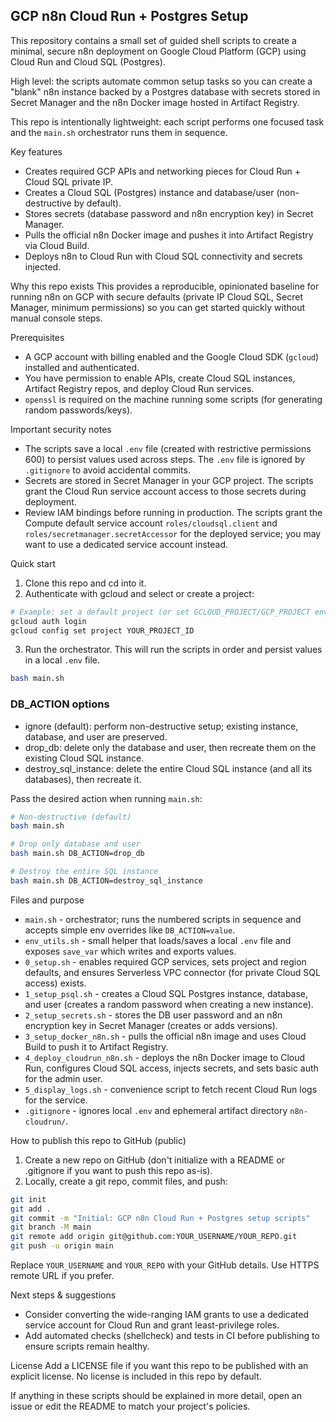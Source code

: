 ## GCP n8n Cloud Run + Postgres Setup

This repository contains a small set of guided shell scripts to create a minimal, secure n8n deployment on Google Cloud Platform (GCP) using Cloud Run and Cloud SQL (Postgres).

High level: the scripts automate common setup tasks so you can create a "blank" n8n instance backed by a Postgres database with secrets stored in Secret Manager and the n8n Docker image hosted in Artifact Registry.

This repo is intentionally lightweight: each script performs one focused task and the `main.sh` orchestrator runs them in sequence.

Key features
- Creates required GCP APIs and networking pieces for Cloud Run + Cloud SQL private IP.
- Creates a Cloud SQL (Postgres) instance and database/user (non-destructive by default).
- Stores secrets (database password and n8n encryption key) in Secret Manager.
- Pulls the official n8n Docker image and pushes it into Artifact Registry via Cloud Build.
- Deploys n8n to Cloud Run with Cloud SQL connectivity and secrets injected.

Why this repo exists
This provides a reproducible, opinionated baseline for running n8n on GCP with secure defaults (private IP Cloud SQL, Secret Manager, minimum permissions) so you can get started quickly without manual console steps.

Prerequisites
- A GCP account with billing enabled and the Google Cloud SDK (`gcloud`) installed and authenticated.
- You have permission to enable APIs, create Cloud SQL instances, Artifact Registry repos, and deploy Cloud Run services.
- `openssl` is required on the machine running some scripts (for generating random passwords/keys).

Important security notes
- The scripts save a local `.env` file (created with restrictive permissions 600) to persist values used across steps. The `.env` file is ignored by `.gitignore` to avoid accidental commits.
- Secrets are stored in Secret Manager in your GCP project. The scripts grant the Cloud Run service account access to those secrets during deployment.
- Review IAM bindings before running in production. The scripts grant the Compute default service account `roles/cloudsql.client` and `roles/secretmanager.secretAccessor` for the deployed service; you may want to use a dedicated service account instead.

Quick start
1. Clone this repo and cd into it.
2. Authenticate with gcloud and select or create a project:

```bash
# Example: set a default project (or set GCLOUD_PROJECT/GCP_PROJECT env var)
gcloud auth login
gcloud config set project YOUR_PROJECT_ID
```

3. Run the orchestrator. This will run the scripts in order and persist values in a local `.env` file.

```bash
bash main.sh
```

### DB_ACTION options
- ignore (default): perform non-destructive setup; existing instance, database, and user are preserved.
- drop_db: delete only the database and user, then recreate them on the existing Cloud SQL instance.
- destroy_sql_instance: delete the entire Cloud SQL instance (and all its databases), then recreate it.

Pass the desired action when running `main.sh`:
```bash
# Non-destructive (default)
bash main.sh

# Drop only database and user
bash main.sh DB_ACTION=drop_db

# Destroy the entire SQL instance
bash main.sh DB_ACTION=destroy_sql_instance
```

Files and purpose
- `main.sh` - orchestrator; runs the numbered scripts in sequence and accepts simple env overrides like `DB_ACTION=value`.
- `env_utils.sh` - small helper that loads/saves a local `.env` file and exposes `save_var` which writes and exports values.
- `0_setup.sh` - enables required GCP services, sets project and region defaults, and ensures Serverless VPC connector (for private Cloud SQL access) exists.
- `1_setup_psql.sh` - creates a Cloud SQL Postgres instance, database, and user (creates a random password when creating a new instance).
- `2_setup_secrets.sh` - stores the DB user password and an n8n encryption key in Secret Manager (creates or adds versions).
- `3_setup_docker_n8n.sh` - pulls the official n8n image and uses Cloud Build to push it to Artifact Registry.
- `4_deploy_cloudrun_n8n.sh` - deploys the n8n Docker image to Cloud Run, configures Cloud SQL access, injects secrets, and sets basic auth for the admin user.
- `5_display_logs.sh` - convenience script to fetch recent Cloud Run logs for the service.
- `.gitignore` - ignores local `.env` and ephemeral artifact directory `n8n-cloudrun/`.

How to publish this repo to GitHub (public)
1. Create a new repo on GitHub (don't initialize with a README or .gitignore if you want to push this repo as-is).
2. Locally, create a git repo, commit files, and push:

```bash
git init
git add .
git commit -m "Initial: GCP n8n Cloud Run + Postgres setup scripts"
git branch -M main
git remote add origin git@github.com:YOUR_USERNAME/YOUR_REPO.git
git push -u origin main
```

Replace `YOUR_USERNAME` and `YOUR_REPO` with your GitHub details. Use HTTPS remote URL if you prefer.

Next steps & suggestions
- Consider converting the wide-ranging IAM grants to use a dedicated service account for Cloud Run and grant least-privilege roles.
- Add automated checks (shellcheck) and tests in CI before publishing to ensure scripts remain healthy.

License
Add a LICENSE file if you want this repo to be published with an explicit license. No license is included in this repo by default.

If anything in these scripts should be explained in more detail, open an issue or edit the README to match your project's policies.
